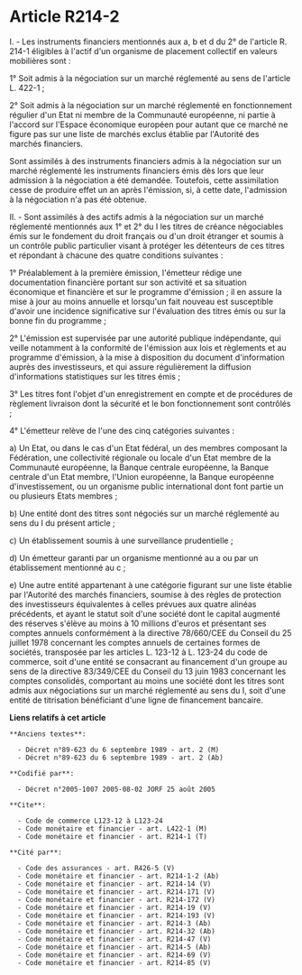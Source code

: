 # Article R214-2

I. - Les instruments financiers mentionnés aux a, b et d du 2° de l'article R. 214-1 éligibles à l'actif d'un organisme de
placement collectif en valeurs mobilières sont :

1° Soit admis à la négociation sur un marché réglementé au sens de l'article L. 422-1 ;

2° Soit admis à la négociation sur un marché réglementé en fonctionnement régulier d'un Etat ni membre de la Communauté
européenne, ni partie à l'accord sur l'Espace économique européen pour autant que ce marché ne figure pas sur une liste de
marchés exclus établie par l'Autorité des marchés financiers.

Sont assimilés à des instruments financiers admis à la négociation sur un marché réglementé les instruments financiers émis
dès lors que leur admission à la négociation a été demandée. Toutefois, cette assimilation cesse de produire effet un an
après l'émission, si, à cette date, l'admission à la négociation n'a pas été obtenue.

II. - Sont assimilés à des actifs admis à la négociation sur un marché réglementé mentionnés aux 1° et 2° du I les titres de
créance négociables émis sur le fondement du droit français ou d'un droit étranger et soumis à un contrôle public particulier
visant à protéger les détenteurs de ces titres et répondant à chacune des quatre conditions suivantes :

1° Préalablement à la première émission, l'émetteur rédige une documentation financière portant sur son activité et sa
situation économique et financière et sur le programme d'émission ; il en assure la mise à jour au moins annuelle et
lorsqu'un fait nouveau est susceptible d'avoir une incidence significative sur l'évaluation des titres émis ou sur la bonne
fin du programme ;

2° L'émission est supervisée par une autorité publique indépendante, qui veille notamment à la conformité de l'émission aux
lois et règlements et au programme d'émission, à la mise à disposition du document d'information auprès des investisseurs, et
qui assure régulièrement la diffusion d'informations statistiques sur les titres émis ;

3° Les titres font l'objet d'un enregistrement en compte et de procédures de règlement livraison dont la sécurité et le bon
fonctionnement sont contrôlés ;

4° L'émetteur relève de l'une des cinq catégories suivantes :

a) Un Etat, ou dans le cas d'un Etat fédéral, un des membres composant la Fédération, une collectivité régionale ou locale
d'un Etat membre de la Communauté européenne, la Banque centrale européenne, la Banque centrale d'un Etat membre, l'Union
européenne, la Banque européenne d'investissement, ou un organisme public international dont font partie un ou plusieurs
Etats membres ;

b) Une entité dont des titres sont négociés sur un marché réglementé au sens du I du présent article ;

c) Un établissement soumis à une surveillance prudentielle ;

d) Un émetteur garanti par un organisme mentionné au a ou par un établissement mentionné au c ;

e) Une autre entité appartenant à une catégorie figurant sur une liste établie par l'Autorité des marchés financiers, soumise
à des règles de protection des investisseurs équivalentes à celles prévues aux quatre alinéas précédents, et ayant le statut
soit d'une société dont le capital augmenté des réserves s'élève au moins à 10 millions d'euros et présentant ses comptes
annuels conformément à la directive 78/660/CEE du Conseil du 25 juillet 1978 concernant les comptes annuels de certaines
formes de sociétés, transposée par les articles L. 123-12 à L. 123-24 du code de commerce, soit d'une entité se consacrant au
financement d'un groupe au sens de la directive 83/349/CEE du Conseil du 13 juin 1983 concernant les comptes consolidés,
comportant au moins une société dont les titres sont admis aux négociations sur un marché réglementé au sens du I, soit d'une
entité de titrisation bénéficiant d'une ligne de financement bancaire.

**Liens relatifs à cet article**

	**Anciens textes**:

	  - Décret n°89-623 du 6 septembre 1989 - art. 2 (M)
	  - Décret n°89-623 du 6 septembre 1989 - art. 2 (Ab)

	**Codifié par**:

	  - Décret n°2005-1007 2005-08-02 JORF 25 août 2005

	**Cite**:

	  - Code de commerce L123-12 à L123-24
	  - Code monétaire et financier - art. L422-1 (M)
	  - Code monétaire et financier - art. R214-1 (T)

	**Cité par**:

	  - Code des assurances - art. R426-5 (V)
	  - Code monétaire et financier - art. R214-1-2 (Ab)
	  - Code monétaire et financier - art. R214-14 (V)
	  - Code monétaire et financier - art. R214-171 (V)
	  - Code monétaire et financier - art. R214-172 (V)
	  - Code monétaire et financier - art. R214-19 (V)
	  - Code monétaire et financier - art. R214-193 (V)
	  - Code monétaire et financier - art. R214-3 (Ab)
	  - Code monétaire et financier - art. R214-32 (Ab)
	  - Code monétaire et financier - art. R214-47 (V)
	  - Code monétaire et financier - art. R214-5 (Ab)
	  - Code monétaire et financier - art. R214-69 (V)
	  - Code monétaire et financier - art. R214-85 (V)
